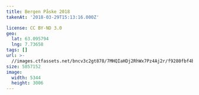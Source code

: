 ```yaml
---
title: Bergen Påske 2018
takenAt: '2018-03-29T15:13:16.000Z'

license: CC BY-ND 3.0
geo:
  lat: 63.095794
  lng: 7.73658
tags: []
url: >-
  //images.ctfassets.net/bncv3c2gt878/7MHQIaHDj2RhWx7Pz4Aj2r/f9280fbf4b410c13b5999bb7cc2c8aa2/bergen-pske-2018_39368241420_o
size: 5857152
image:
  width: 5344
  height: 3006
---
```

